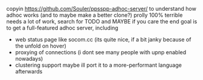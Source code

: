 copyin https://github.com/Souler/ppsspp-adhoc-server/ to understand how adhoc works (and to maybe make a better clone?)
prolly 100% terrible
needs a lot of work, search for TODO and MAYBE if you care
the end goal is to get a full-featured adhoc server, including
- web status page like socom.cc (its quite nice, if a bit janky because of the unfold on hover)
- proxying of connections (i dont see many people with upnp enabled nowadays)
- clustering support
maybe ill port it to a more-performant language afterwards